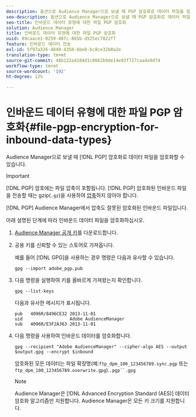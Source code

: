 ```yaml
---
description: 옵션으로 Audience Manager으로 보낼 때 PGP 암호화로 데이터 파일을 암호화할 수 있습니다.
seo-description: 옵션으로 Audience Manager으로 보낼 때 PGP 암호화로 데이터 파일을 암호화할 수 있습니다.
seo-title: 인바운드 데이터 유형에 대한 파일 PGP 암호화
solution: Audience Manager
title: 인바운드 데이터 유형에 대한 파일 PGP 암호화
uuid: 89caace1-0259-48fc-865b-d525ec7822f7
feature: 인바운드 데이터 전송
exl-id: 5f97a326-4840-4350-bbe8-bc8ce32b0a2e
translation-type: tm+mt
source-git-commit: 48b122a4184d1c0662b9de14e92f727caa4a9d74
workflow-type: tm+mt
source-wordcount: '192'
ht-degree: 12%

---
```


# 인바운드 데이터 유형에 대한 파일 PGP 암호화{#file-pgp-encryption-for-inbound-data-types}

Audience Manager으로 보낼 때 [!DNL PGP] 암호화로 데이터 파일을 암호화할 수 있습니다.

<!-- c_encryption.xml -->

>[!IMPORTANT]
>
>[!DNL PGP] 암호에는 파일 압축이 포함됩니다. [!DNL PGP] 암호화된 인바운드 파일을 전송할 때는 gzip(`.gz`)을 사용하여 [압축](../../../integration/sending-audience-data/batch-data-transfer-explained/inbound-file-compression.md)하지 않아야 합니다.
>
>[!DNL PGP] Audience Manager에서 압축도  [](../../../integration/sending-audience-data/batch-data-transfer-explained/inbound-file-compression.md) 잘못된 암호화된 인바운드 파일입니다.

아래 설명된 단계에 따라 인바운드 데이터 파일을 암호화하십시오.

1. [Audience Manager 공개 키](./assets/adobe_pgp.pub)를 다운로드합니다.
2. 공용 키를 신뢰할 수 있는 스토어로 가져옵니다.

   예를 들어 [!DNL GPG]을 사용하는 경우 명령은 다음과 유사할 수 있습니다.

   `gpg --import adobe_pgp.pub`

3. 다음 명령을 실행하여 키를 올바르게 가져왔는지 확인합니다.

   `gpg --list-keys`

   다음과 유사한 메시지가 표시됩니다.

   ```
   pub   4096R/8496CE32 2013-11-01
   uid                  Adobe AudienceManager
   sub   4096R/E3F2A363 2013-11-01
   ```

4. 다음 명령을 사용하여 인바운드 데이터를 암호화합니다.

   `gpg --recipient "Adobe AudienceManager" --cipher-algo AES --output $output.gpg --encrypt $inbound`

   암호화된 모든 데이터는 파일 확장명(예:`ftp_dpm_100_123456789.sync.pgp` 또는 `ftp_dpm_100_123456789.overwrite.gpg`).`.pgp``.gpg`

   >[!NOTE]
   >
   >Audience Manager은 [!DNL Advanced Encryption Standard (AES)] 데이터 암호화 알고리즘만 지원합니다. Audience Manager은 모든 키 크기를 지원합니다.
